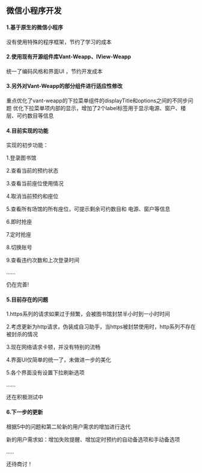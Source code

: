 ##  微信小程序开发

#### 1.基于原生的微信小程序

没有使用特殊的程序框架，节约了学习的成本

#### 2.使用现有开源组件库Vant-Weapp、IView-Weapp

统一了编码风格和界面UI ，节约开发成本

#### 3.另外对Vant-Weapp的部分组件进行适应性修改

重点优化了vant-weapp的下拉菜单组件的displayTitle和options之间的不同步问题
优化下拉菜单项内部的显示，增加了2个label标签用于显示电源、窗户、楼层、可约数目等信息

#### 4.目前实现的功能

实现的初步功能：

1.登录图书馆  

2.查看当前的预约状态  

3.查看当前座位使用情况  

4.取消当前预约和座位  

5.查看所有场馆的所有座位，可提示剩余可约数目和 电源、窗户等信息  

6.即时抢座  

7.定时抢座  

8.切换账号  

9.查看违约次数和上次登录时间  

......  

仍在完善!  


#### 5.目前存在的问题
1.https系列的请求如果过于频繁，会被图书馆封禁半小时到一小时时间  

2.考虑更新为http请求，伪装成自习助手，当https被封禁使用时，http系列不存在被封杀的情况  

3.现在网络请求卡顿，并没有特别的流畅  

4.界面UI仅简单的统一了，未做进一步的美化  

5.各个界面没有设置下拉刷新选项  

......  

还在积极测试中  


#### 6.下一步的更新  

根据5中的问题和第二轮新的用户需求的增加进行迭代  

新的用户需求如：增加失败提醒、增加定时预约的自动备选项和手动备选项  

.....  

还待商讨！  

